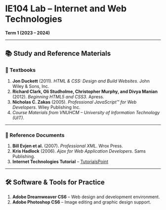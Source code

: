 # IE104 Lab – Internet and Web Technologies
**Term 1 (2023 – 2024)**

---

## 📚 Study and Reference Materials

### 📘 Textbooks

1. **Jon Duckett** (2011). *HTML & CSS: Design and Build Websites*. John Wiley & Sons, Inc.  
2. **Richard Clark, Oli Studholme, Christopher Murphy, and Divya Manian** (2012). *Beginning HTML5 and CSS3*. Apress.  
3. **Nicholas C. Zakas** (2005). *Professional JavaScript™ for Web Developers*. Wiley Publishing Inc.  
4. *Course Materials from VNUHCM – University of Information Technology (UIT)*.

---

### 📄 Reference Documents

1. **Bill Evjen et al.** (2007). *Professional XML*. Wrox Press.  
2. **Kris Hadlock** (2006). *Ajax for Web Application Developers*. Sams Publishing.  
3. **Internet Technologies Tutorial** – [TutorialsPoint](http://www.tutorialspoint.com/internet_technologies/index.htm)

---

## 🛠️ Software & Tools for Practice

1. **Adobe Dreamweaver CS6** – Web design and development environment.  
2. **Adobe Photoshop CS6** – Image editing and graphic design support.

